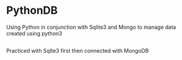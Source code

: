 # PythonDB
Using Python  in conjunction with Sqlite3 and Mongo to manage data
created using python3


## 
Practiced with Sqlte3 first then connected with MongoDB